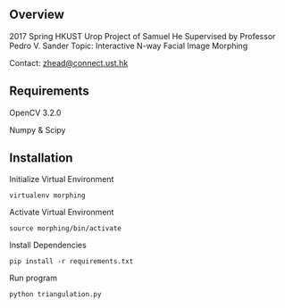 ## Overview
2017 Spring HKUST Urop Project of Samuel He
Supervised by Professor Pedro V. Sander
Topic: Interactive N-way Facial Image Morphing

Contact: zhead@connect.ust.hk 

## Requirements
OpenCV 3.2.0

Numpy & Scipy


## Installation
Initialize Virtual Environment
```
virtualenv morphing
```

Activate Virtual Environment
```
source morphing/bin/activate
```

Install Dependencies
```
pip install -r requirements.txt
```

Run program
```
python triangulation.py
```


